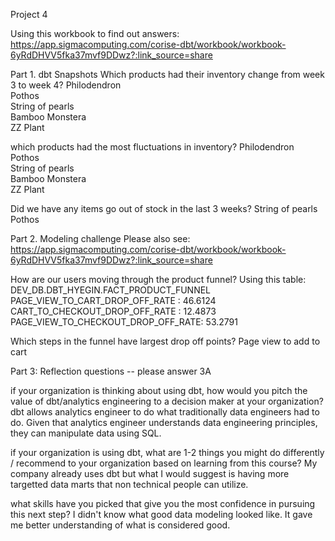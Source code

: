Project 4

Using this workbook to find out answers: https://app.sigmacomputing.com/corise-dbt/workbook/workbook-6yRdDHVV5fka37mvf9DDwz?:link_source=share

Part 1. dbt Snapshots
Which products had their inventory change from week 3 to week 4? 
Philodendron	
Pothos	
String of pearls	
Bamboo
Monstera	
ZZ Plant	

which products had the most fluctuations in inventory?
Philodendron	
Pothos	
String of pearls	
Bamboo
Monstera	
ZZ Plant	

Did we have any items go out of stock in the last 3 weeks? 
String of pearls
Pothos

Part 2. Modeling challenge
Please also see:
https://app.sigmacomputing.com/corise-dbt/workbook/workbook-6yRdDHVV5fka37mvf9DDwz?:link_source=share

How are our users moving through the product funnel?
Using this table: DEV_DB.DBT_HYEGIN.FACT_PRODUCT_FUNNEL
PAGE_VIEW_TO_CART_DROP_OFF_RATE	: 46.6124
CART_TO_CHECKOUT_DROP_OFF_RATE	: 12.4873 PAGE_VIEW_TO_CHECKOUT_DROP_OFF_RATE: 53.2791

Which steps in the funnel have largest drop off points?
Page view to add to cart

Part 3: Reflection questions -- please answer 3A 

if your organization is thinking about using dbt, how would you pitch the value of dbt/analytics engineering to a decision maker at your organization?
dbt allows analytics engineer to do what traditionally data engineers had to do. Given that analytics engineer understands data engineering principles, they can manipulate data using SQL.

if your organization is using dbt, what are 1-2 things you might do differently / recommend to your organization based on learning from this course?
My company already uses dbt but what I would suggest is having more targetted data marts that non technical people can utilize. 

what skills have you picked that give you the most confidence in pursuing this next step?
I didn't know what good data modeling looked like. It gave me better understanding of what is considered good. 
